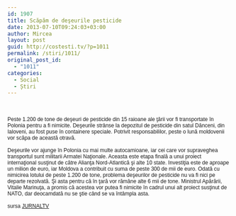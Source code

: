 ```yaml
---
id: 1907
title: Scăpăm de deşeurile pesticide
date: 2013-07-10T09:24:03+03:00
author: Mircea
layout: post
guid: http://costesti.tv/?p=1011
permalink: /stiri/1011/
original_post_id:
  - "1011"
categories:
  - Social
  - Știri
---
```

​ 

<span style="font-family:arial;font-size:12px;">Peste 1.200 de tone de deşeuri de pesticide din 15 raioane ale ţării vor fi transportate &icirc;n Polonia pentru a fi nimicite. Deşeurile str&acirc;nse la depozitul de pesticide din satul Dănceni, din Ialoveni, au fost puse &icirc;n containere speciale. Potrivit responsabililor, peste o lună moldovenii vor scăpa de această otravă.&nbsp;&nbsp;</span> 

<span style="font-family:arial;font-size:12px;">Deşeurile vor ajunge &icirc;n Polonia cu mai multe autocamioane, iar cei care vor supraveghea transportul sunt militarii Armatei Naţionale. Aceasta este etapa finală a unui proiect internaţional susţinut de către Alianţa Nord-Atlantică şi alte 10 state. Investiţia este de aproape un milion de euro, iar Moldova a contribuit cu suma de peste 300 de mii de euro. Odată cu nimicirea lotului de peste 1.200 de tone, problema deşeurilor de pesticide nu va fi nici pe departe rezolvată. Şi asta pentru că &icirc;n ţară vor răm&acirc;ne alte 6 mii de tone. Ministrul Apărării, Vitalie Marinuţa, a promis că acestea vor putea fi nimicite &icirc;n cadrul unui alt proiect susţinut de NATO, dar deocamdată nu se ştie c&acirc;nd se va &icirc;nt&acirc;mpla asta.&nbsp;&nbsp;</span> 

<span style="font-family:arial;font-size:12px;">sursa <a href="http://JURNALTV.MD">JURNALTV</a></span>